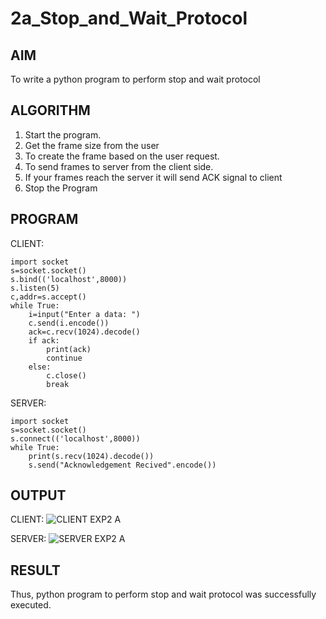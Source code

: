 # 2a_Stop_and_Wait_Protocol
## AIM 
To write a python program to perform stop and wait protocol
## ALGORITHM
1. Start the program.
2. Get the frame size from the user
3. To create the frame based on the user request.
4. To send frames to server from the client side.
5. If your frames reach the server it will send ACK signal to client
6. Stop the Program
## PROGRAM

CLIENT:
```
import socket
s=socket.socket()
s.bind(('localhost',8000))
s.listen(5)
c,addr=s.accept()
while True:
    i=input("Enter a data: ")
    c.send(i.encode())
    ack=c.recv(1024).decode()
    if ack:
        print(ack)
        continue
    else:
        c.close()
        break
```
SERVER:
```
import socket
s=socket.socket()
s.connect(('localhost',8000))
while True:
    print(s.recv(1024).decode())
    s.send("Acknowledgement Recived".encode())
``` 
        

## OUTPUT

CLIENT:
![CLIENT EXP2 A](https://github.com/user-attachments/assets/83ce38f0-b46b-4349-a9f4-659e2f60d0b9)

SERVER:
![SERVER EXP2 A](https://github.com/user-attachments/assets/d7866ea4-e7fe-4055-9bf2-67c60e18e9fd)




## RESULT
Thus, python program to perform stop and wait protocol was successfully executed.
